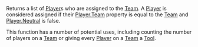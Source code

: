 Returns a list of [Player](https://developer.roblox.com/en-us/api-reference/class/Player)s who are assigned to the [Team](https://developer.roblox.com/en-us/api-reference/class/Team). A [Player](https://developer.roblox.com/en-us/api-reference/class/Player) is considered assigned if their [Player.Team](https://developer.roblox.com/en-us/api-reference/property/Player/Team) property is equal to the [Team](https://developer.roblox.com/en-us/api-reference/class/Team) and [Player.Neutral](https://developer.roblox.com/en-us/api-reference/property/Player/Neutral) is false.

This function has a number of potential uses, including counting the number of players on a [Team](https://developer.roblox.com/en-us/api-reference/class/Team) or giving every [Player](https://developer.roblox.com/en-us/api-reference/class/Player) on a [Team](https://developer.roblox.com/en-us/api-reference/class/Team) a [Tool](https://developer.roblox.com/en-us/api-reference/class/Tool).